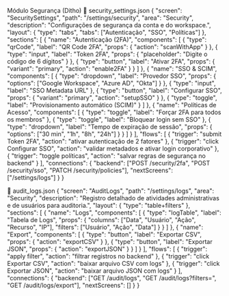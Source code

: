 Módulo Segurança (Ditho)
📄 security_settings.json
{
  "screen": "SecuritySettings",
  "path": "/settings/security",
  "area": "Security",
  "description": "Configurações de segurança da conta e do workspace.",
  "layout": { "type": "tabs", "tabs": ["Autenticação", "SSO", "Políticas"] },
  "sections": [
    {
      "name": "Autenticação (2FA)",
      "components": [
        { "type": "qrCode", "label": "QR Code 2FA", "props": { "action": "scanWithApp" } },
        { "type": "input", "label": "Token 2FA", "props": { "placeholder": "Digite o código de 6 dígitos" } },
        { "type": "button", "label": "Ativar 2FA", "props": { "variant": "primary", "action": "enable2FA" } }
      ]
    },
    {
      "name": "SSO & SCIM",
      "components": [
        { "type": "dropdown", "label": "Provedor SSO", "props": { "options": ["Google Workspace", "Azure AD", "Okta"] } },
        { "type": "input", "label": "SSO Metadata URL" },
        { "type": "button", "label": "Configurar SSO", "props": { "variant": "primary", "action": "setupSSO" } },
        { "type": "toggle", "label": "Provisionamento automático (SCIM)" }
      ]
    },
    {
      "name": "Políticas de Acesso",
      "components": [
        { "type": "toggle", "label": "Forçar 2FA para todos os membros" },
        { "type": "toggle", "label": "Bloquear login sem SSO" },
        { "type": "dropdown", "label": "Tempo de expiração de sessão", "props": { "options": ["30 min", "1h", "8h", "24h"] } }
      ]
    }
  ],
  "flows": [
    { "trigger": "submit Token 2FA", "action": "ativar autenticação de 2 fatores" },
    { "trigger": "click Configurar SSO", "action": "validar metadados e ativar login corporativo" },
    { "trigger": "toggle políticas", "action": "salvar regras de segurança no backend" }
  ],
  "connections": {
    "backend": ["POST /security/2fa", "POST /security/sso", "PATCH /security/policies"],
    "nextScreens": ["/settings/logs"]
  }
}

📄 audit_logs.json
{
  "screen": "AuditLogs",
  "path": "/settings/logs",
  "area": "Security",
  "description": "Registro detalhado de atividades administrativas e de usuários para auditoria.",
  "layout": { "type": "table+filters" },
  "sections": [
    {
      "name": "Logs",
      "components": [
        {
          "type": "logTable",
          "label": "Tabela de Logs",
          "props": {
            "columns": ["Data", "Usuário", "Ação", "Recurso", "IP"],
            "filters": ["Usuário", "Ação", "Data"]
          }
        }
      ]
    },
    {
      "name": "Export",
      "components": [
        { "type": "button", "label": "Exportar CSV", "props": { "action": "exportCSV" } },
        { "type": "button", "label": "Exportar JSON", "props": { "action": "exportJSON" } }
      ]
    }
  ],
  "flows": [
    { "trigger": "apply filter", "action": "filtrar registros no backend" },
    { "trigger": "click Exportar CSV", "action": "baixar arquivo CSV com logs" },
    { "trigger": "click Exportar JSON", "action": "baixar arquivo JSON com logs" }
  ],
  "connections": {
    "backend": ["GET /audit/logs", "GET /audit/logs?filters=", "GET /audit/logs/export"],
    "nextScreens": []
  }
}
